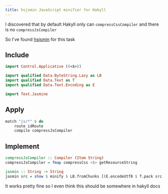 ```yaml
---
title: hsjsmin JavaScript minifier for Hakyll
---
```


I discovered that by default Hakyll only can `compressCssCompiler` and there is no `compressJsCompiler`

So I've found [hsjsmin](https://github.com/alanz/hjsmin/blob/master/Text/Jasmine.hs) for this task

Include
-------

``` haskell
import Control.Applicative ((<$>))

import qualified Data.ByteString.Lazy as LB
import qualified Data.Text as T
import qualified Data.Text.Encoding as E

import Text.Jasmine
```

Apply
-----

```haskell
match "js/*" $ do
    route idRoute
    compile compressJsCompiler
```

Implement
---------

``` haskell
compressJsCompiler :: Compiler (Item String)
compressJsCompiler = fmap compressCss <$> getResourceString

jasmin :: String -> String
jasmin src = show $ minify $ LB.fromChunks [(E.encodeUtf8 $ T.pack src)] 
```

It works pretty fine so I even think this should be somewhere in hakyll docs

